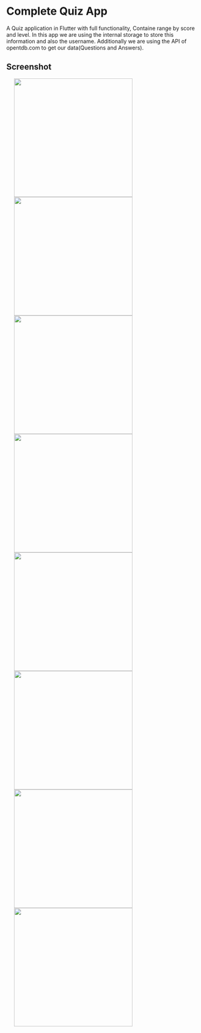 # Complete Quiz App

  A Quiz application in Flutter with full functionality, Containe range by score and level.
In this app we are using the internal storage to store this information and also the username.
Additionally we are using the API of opentdb.com to get our data(Questions and Answers).
 
## Screenshot

<p float="left">
  <img src="https://user-images.githubusercontent.com/56515652/66769215-db2a0980-eeb4-11e9-9b2b-fa8d76f04ed5.PNG" 
       width=310 hspace="20"/> 
  <img src="https://user-images.githubusercontent.com/56515652/66769216-db2a0980-eeb4-11e9-8ff4-c79116608cbe.PNG"
       width=310 hspace="20"/>
  <img src="https://user-images.githubusercontent.com/56515652/66769219-db2a0980-eeb4-11e9-9ca3-513d5f3d9cd6.PNG" 
       width=310 hspace="20"/> 
  <img src="https://user-images.githubusercontent.com/56515652/66769221-dbc2a000-eeb4-11e9-8d13-c7100f6fef6c.PNG"
       width=310 hspace="20"/>
    <img src="https://user-images.githubusercontent.com/56515652/66769224-dbc2a000-eeb4-11e9-93c9-802a63b68993.PNG" 
       width=310 hspace="20"/> 
  <img src="https://user-images.githubusercontent.com/56515652/66769226-dc5b3680-eeb4-11e9-90d8-2858dcac0e15.PNG"
       width=310 hspace="20"/>
  <img src="https://user-images.githubusercontent.com/56515652/66769222-dbc2a000-eeb4-11e9-9172-65dab8123a8e.PNG" 
       width=310 hspace="20"/> 
  <img src="https://user-images.githubusercontent.com/56515652/66769223-dbc2a000-eeb4-11e9-916c-f6840f5669ce.PNG"
       width=310 hspace="20"/>
</p>
